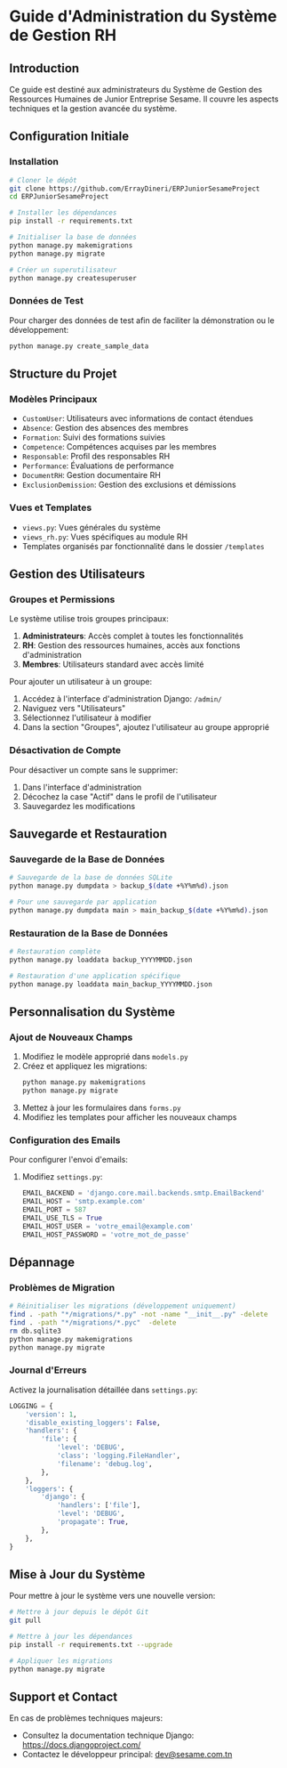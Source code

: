 # Guide d'Administration du Système de Gestion RH

## Introduction

Ce guide est destiné aux administrateurs du Système de Gestion des Ressources Humaines de Junior Entreprise Sesame. Il couvre les aspects techniques et la gestion avancée du système.

## Configuration Initiale

### Installation
```bash
# Cloner le dépôt
git clone https://github.com/ErrayDineri/ERPJuniorSesameProject
cd ERPJuniorSesameProject

# Installer les dépendances
pip install -r requirements.txt

# Initialiser la base de données
python manage.py makemigrations
python manage.py migrate

# Créer un superutilisateur
python manage.py createsuperuser
```

### Données de Test
Pour charger des données de test afin de faciliter la démonstration ou le développement:
```bash
python manage.py create_sample_data
```

## Structure du Projet

### Modèles Principaux
- `CustomUser`: Utilisateurs avec informations de contact étendues
- `Absence`: Gestion des absences des membres
- `Formation`: Suivi des formations suivies
- `Competence`: Compétences acquises par les membres
- `Responsable`: Profil des responsables RH
- `Performance`: Évaluations de performance
- `DocumentRH`: Gestion documentaire RH
- `ExclusionDemission`: Gestion des exclusions et démissions

### Vues et Templates
- `views.py`: Vues générales du système
- `views_rh.py`: Vues spécifiques au module RH
- Templates organisés par fonctionnalité dans le dossier `/templates`

## Gestion des Utilisateurs

### Groupes et Permissions
Le système utilise trois groupes principaux:
1. **Administrateurs**: Accès complet à toutes les fonctionnalités
2. **RH**: Gestion des ressources humaines, accès aux fonctions d'administration
3. **Membres**: Utilisateurs standard avec accès limité

Pour ajouter un utilisateur à un groupe:
1. Accédez à l'interface d'administration Django: `/admin/`
2. Naviguez vers "Utilisateurs"
3. Sélectionnez l'utilisateur à modifier
4. Dans la section "Groupes", ajoutez l'utilisateur au groupe approprié

### Désactivation de Compte
Pour désactiver un compte sans le supprimer:
1. Dans l'interface d'administration
2. Décochez la case "Actif" dans le profil de l'utilisateur
3. Sauvegardez les modifications

## Sauvegarde et Restauration

### Sauvegarde de la Base de Données
```bash
# Sauvegarde de la base de données SQLite
python manage.py dumpdata > backup_$(date +%Y%m%d).json

# Pour une sauvegarde par application
python manage.py dumpdata main > main_backup_$(date +%Y%m%d).json
```

### Restauration de la Base de Données
```bash
# Restauration complète
python manage.py loaddata backup_YYYYMMDD.json

# Restauration d'une application spécifique
python manage.py loaddata main_backup_YYYYMMDD.json
```

## Personnalisation du Système

### Ajout de Nouveaux Champs
1. Modifiez le modèle approprié dans `models.py`
2. Créez et appliquez les migrations:
   ```bash
   python manage.py makemigrations
   python manage.py migrate
   ```
3. Mettez à jour les formulaires dans `forms.py`
4. Modifiez les templates pour afficher les nouveaux champs

### Configuration des Emails
Pour configurer l'envoi d'emails:
1. Modifiez `settings.py`:
   ```python
   EMAIL_BACKEND = 'django.core.mail.backends.smtp.EmailBackend'
   EMAIL_HOST = 'smtp.example.com'
   EMAIL_PORT = 587
   EMAIL_USE_TLS = True
   EMAIL_HOST_USER = 'votre_email@example.com'
   EMAIL_HOST_PASSWORD = 'votre_mot_de_passe'
   ```

## Dépannage

### Problèmes de Migration
```bash
# Réinitialiser les migrations (développement uniquement)
find . -path "*/migrations/*.py" -not -name "__init__.py" -delete
find . -path "*/migrations/*.pyc"  -delete
rm db.sqlite3
python manage.py makemigrations
python manage.py migrate
```

### Journal d'Erreurs
Activez la journalisation détaillée dans `settings.py`:
```python
LOGGING = {
    'version': 1,
    'disable_existing_loggers': False,
    'handlers': {
        'file': {
            'level': 'DEBUG',
            'class': 'logging.FileHandler',
            'filename': 'debug.log',
        },
    },
    'loggers': {
        'django': {
            'handlers': ['file'],
            'level': 'DEBUG',
            'propagate': True,
        },
    },
}
```

## Mise à Jour du Système

Pour mettre à jour le système vers une nouvelle version:
```bash
# Mettre à jour depuis le dépôt Git
git pull

# Mettre à jour les dépendances
pip install -r requirements.txt --upgrade

# Appliquer les migrations
python manage.py migrate
```

## Support et Contact

En cas de problèmes techniques majeurs:
- Consultez la documentation technique Django: https://docs.djangoproject.com/
- Contactez le développeur principal: dev@sesame.com.tn
